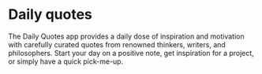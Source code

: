# Daily quotes

The Daily Quotes app provides a daily dose of inspiration and motivation with carefully curated quotes from renowned thinkers, writers, and philosophers. Start your day on a positive note, get inspiration for a project, or simply have a quick pick-me-up. 
